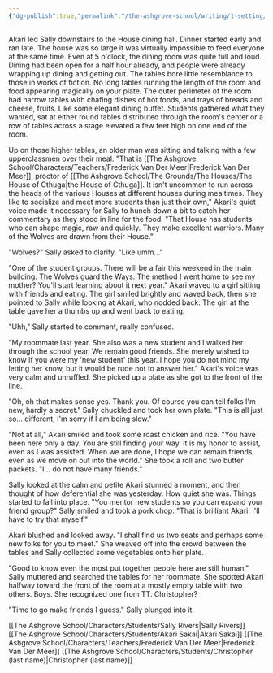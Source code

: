 ```yaml
---
{"dg-publish":true,"permalink":"/the-ashgrove-school/writing/1-setting/1-04-dinner-conversation/"}
---
```


Akari led Sally downstairs to the House dining hall. Dinner started early and ran late. The house was so large it was virtually impossible to feed everyone at the same time. Even at 5 o'clock, the dining room was quite full and loud. Dining had been open for a half hour already, and people were already wrapping up dining and getting out. The tables bore little resemblance to those in works of fiction. No long tables running the length of the room and food appearing magically on your plate. The outer perimeter of the room had narrow tables with chafing dishes of hot foods, and trays of breads and cheese, fruits. Like some elegant dining buffet. Students gathered what they wanted, sat at either round tables distributed through the room's center or a row of tables across a stage elevated a few feet high on one end of the room. 

Up on those higher tables, an older man was sitting and talking with a few upperclassmen over their meal. "That is [[The Ashgrove School/Characters/Teachers/Frederick Van Der Meer\|Frederick Van Der Meer]], proctor of [[The Ashgrove School/The Grounds/The Houses/The House of Cthuga\|the House of Cthuga]]. It isn't uncommon to run across the heads of the various Houses at different houses during mealtimes. They like to socialize and meet more students than just their own," Akari's quiet voice made it necessary for Sally to hunch down a bit to catch her commentary as they stood in line for the food. "That House has students who can shape magic, raw and quickly. They make excellent warriors. Many of the Wolves are drawn from their House."

"Wolves?" Sally asked to clarify. "Like umm..."

"One of the student groups. There will be a fair this weekend in the main building. The Wolves guard the Ways. The method I went home to see my mother? You'll start learning about it next year." Akari waved to a girl sitting with friends and eating. The girl smiled brightly and waved back, then she pointed to Sally while looking at Akari, who nodded back. The girl at the table gave her a thumbs up and went back to eating.

"Uhh," Sally started to comment, really confused. 

"My roommate last year. She also was a new student and I walked her through the school year. We remain good friends. She merely wished to know if you were my 'new student' this year. I hope you do not mind my letting her know, but it would be rude not to answer her." Akari's voice was very calm and unruffled. She picked up a plate as she got to the front of the line.

"Oh, oh that makes sense yes. Thank you. Of course you can tell folks I'm new, hardly a secret." Sally chuckled and took her own plate. "This is all just so... different, I'm sorry if I am being slow."

"Not at all," Akari smiled and took some roast chicken and rice. "You have been here only a day. You are still finding your way. It is my honor to assist, even as I was assisted. When we are done, I hope we can remain friends, even as we move on out into the world." She took a roll and two butter packets. "I... do not have many friends."

Sally looked at the calm and petite Akari stunned a moment, and then thought of how deferential she was yesterday. How quiet she was. Things started to fall into place. "You mentor new students so you can expand your friend group?" Sally smiled and took a pork chop. "That is brilliant Akari. I'll have to try that myself."

Akari blushed and looked away. "I shall find us two seats and perhaps some new folks for you to meet." She weaved off into the crowd between the tables and Sally collected some vegetables onto her plate.

"Good to know even the most put together people here are still human," Sally muttered and searched the tables for her roommate. She spotted Akari halfway toward the front of the room at a mostly empty table with two others. Boys. She recognized one from TT. Christopher? 

"Time to go make friends I guess." Sally plunged into it.

[[The Ashgrove School/Characters/Students/Sally Rivers\|Sally Rivers]]
[[The Ashgrove School/Characters/Students/Akari Sakai\|Akari Sakai]]
[[The Ashgrove School/Characters/Teachers/Frederick Van Der Meer\|Frederick Van Der Meer]]
[[The Ashgrove School/Characters/Students/Christopher (last name)\|Christopher (last name)]]




